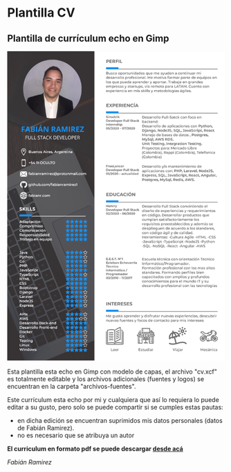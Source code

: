 # Plantilla CV
## Plantilla de currículum echo en Gimp

![Imagen de ejemplo CV](https://raw.githubusercontent.com/fabianramirez1/curriculum-gimp/master/cv-ejemplo.png)


Esta plantilla esta echo en Gimp con modelo de capas, el archivo "cv.xcf" es totalmente editable y los archivos adicionales (fuentes y logos) se encuentran en la carpeta "archivos-fuentes".

Este currículum esta echo por mi y cualquiera que así lo requiera lo puede editar a su gusto, pero solo se puede compartir si se cumples estas pautas: 
- en dicha edición se encuentran suprimidos mis datos personales (datos de Fabián Ramirez).
- no es necesario que se atribuya un autor

**El curriculum en formato pdf se puede descargar <a href="https://github.com/fabianramirez1/curriculum-gimp/raw/master/cv.pdf" target="_blank">desde acá</a>**
 
*Fabián Ramirez*